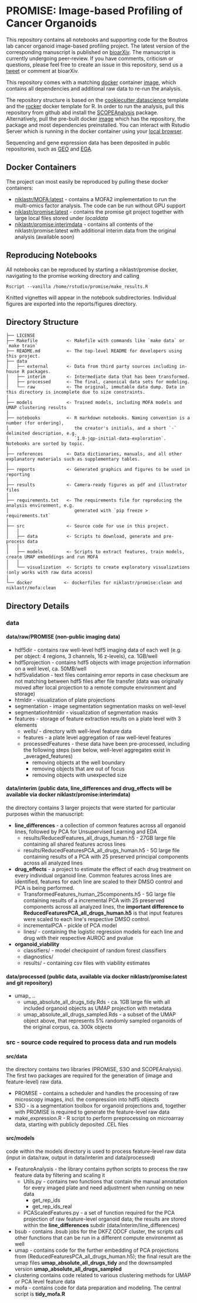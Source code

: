 # PROMISE: Image-based Profiling of Cancer Organoids

This repository contains all notebooks and supporting code for the Boutros lab cancer organoid image-based profiling project. The latest version of the corresponding manuscript is published on [bioarXiv](https://www.biorxiv.org/content/10.1101/660993v1.full). The manuscript is currently undergoing peer-review. If you have comments, criticism or questions, please feel free to create an issue in this repository, send us a [tweet](https://twitter.com/Niklas_TR) or comment at bioarXiv. 

This repository comes with a matching [docker](https://www.docker.com/products/docker-desktop) container [image](https://hub.docker.com/r/niklastr/promise/tags), which contains all dependencies and additional raw data to re-run the analysis.

The repository structure is based on the [cookiecutter datascience](https://github.com/drivendata/cookiecutter-data-science) template and the [rocker](https://www.rocker-project.org/) docker template for R. In order to run the analysis, pull this repository from github abd install the [SCOPEAnalysis](https://figshare.com/s/e465d65a9964d3b999e9) package. Alternatively, pull the pre-built docker [image](https://hub.docker.com/layers/158839806/niklastr/promise/latest/images/sha256-362bac7f1dc8bafa2bfb519413ed08ed1ec4023171cf618c17e47eca0686fbf7?context=repo) which has the repository, the package and most dependencies preinstalled. You can interact with Rstudio Server which is running in the docker container using your [local browser](localhost:8080).  

Sequencing and gene expression data has been deposited in public repositories, such as [GEO](https://www.ncbi.nlm.nih.gov/geo/query/acc.cgi?acc=GSE117548) and [EGA](https://ega-archive.org/studies/EGAS00001003140).

## Docker Containers
The project can most easily be reproduced by pulling these docker containers: 

* [niklastr/MOFA:latest](https://hub.docker.com/r/niklastr/mofa/tags) - contains a MOFA2 implementation to run the multi-omics factor analysis. The code can be run without GPU support
* [niklastr/promise:latest](https://hub.docker.com/r/niklastr/promise/tags) - contains the promise git project together with large local files stored under *localdata*
* [niklastr/promise:interimdata](https://hub.docker.com/r/niklastr/promise/tags) - contains all contents of the niklastr/promise:latest with additional interim data from the original analysis (available soon)

## Reproducing Notebooks

All notebooks can be reproduced by starting a niklastr/promise docker, navigating to the promise working directory and calling

```
Rscript --vanilla /home/rstudio/promise/make_results.R
```

Knitted vignettes will appear in the notebook subdirectories. Individual figures are exported into the reports/figures directory.

## Directory Structure

```
├── LICENSE
├── Makefile           <- Makefile with commands like `make data` or `make train`
├── README.md          <- The top-level README for developers using this project.
├── data
│   ├── external       <- Data from third party sources including in-house R packages.
│   ├── interim        <- Intermediate data that has been transformed.
│   ├── processed      <- The final, canonical data sets for modeling.
│   └── raw            <- The original, immutable data dump. Data in this directory is incomplete due to size constraints.
│
├── models             <- Trained models, including MOFA models and UMAP clustering results
│
├── notebooks          <- R markdown notebooks. Naming convention is a number (for ordering),
│                         the creator's initials, and a short `-` delimited description, e.g.
│                         `1.0-jqp-initial-data-exploration`. Notebooks are sorted by topic.
│
├── references         <- Data dictionaries, manuals, and all other explanatory materials such as supplementary tables.
│
├── reports            <- Generated graphics and figures to be used in reporting
│
├── results            <- Camera-ready figures as pdf and illustrator files
│
├── requirements.txt   <- The requirements file for reproducing the analysis environment, e.g.
│                         generated with `pip freeze > requirements.txt`
│
├── src                <- Source code for use in this project.
│   │
│   ├── data           <- Scripts to download, generate and pre-process data
│   │
│   ├── models         <- Scripts to extract features, train models, create UMAP embeddings and run MOFA        
│   │
│   └── visualization  <- Scripts to create exploratory visualizations (only works with raw data access)
│
└── docker            <- dockerfiles for niklastr/promise:clean and niklastr/mofa:clean
```

## Directory Details 
### data
#### data/raw/PROMISE (non-public imaging data)
* hdf5dir - contains raw well-level hdf5 imaging data of each well (e.g. per object: 4 regions, 3 channels, 16 z-levels), ca. 1GB/well
* hdf5projection - contains hdf5 objects with image projection information on a well level, ca. 50MB/well
* hdf5validation - text files containing error reports in case checksum are not matching between hdf5 files after file transfer (data was originally moved after local projection to a remote compute environment and storage)
* htmldir - visualization of plate projections
* segmentation - image segmentation segmentation masks on well-level
* segmentationhtmldir - visualization of segmentation masks
* features - storage of feature extraction results on a plate level with 3 elements
	* wells/ - directory with well-level feature data
	* features - a plate level aggregation of raw well-level features
	* processedFeatures - these data have been pre-processed, including the following steps (see below, well-level aggregates exist in _averaged_features)
		* removing objects at the well boundary
		* removing objects that are out of focus
		* removing objects with unexpected size

#### data/interim (public data, **line_differences**  and **drug_effects** will be available via docker niklastr/promise:interimdata)
the directory contains 3 larger projects that were started for particular purposes within the manuscript: 
* **line_differences** - a collection of common features across all organoid lines, followed by PCA for Unsupervised Learning and EDA
	* results/ReducedFeatures_all_drugs_human.h5 - 27GB large file containing all shared features across lines
	* results/ReducedFeaturesPCA_all_drugs_human.h5 - 5G large file containing results of a PCA with 25 preserved principal components across all analyzed lines
* **drug_effects** - a project to estimate the effect of each drug treatment on every individual organoid line. Common features across lines are identified, features for each line are scaled to their DMSO control and PCA is being performed.
	* TransformedFeatures_human_25components.h5 - 5G large file containing results of a incremental PCA with 25 preserved components across all analyzed lines, the **important difference to ReducedFeaturesPCA_all_drugs_human.h5** is that input features were scaled to each line's respective DMSO control.
	* incrementalPCA - pickle of PCA model
	* lines/ - containing the logistic regression models for each line and drug with their respective AUROC and pvalue
* **organoid_viability**
	* classifiers/ - model checkpoint of random forest classifiers
	* diagnostics/ 
	* results/ - containing csv files with viability estimates

#### data/processed (public data, available via docker niklastr/promise:latest and git repository)
* umap_ ..
	* umap_absolute_all_drugs_tidy.Rds - ca. 1GB large file with all included organoid objects as UMAP projection with metadata
	* umap_absolute_all_drugs_sampled.Rds - a subset of the UMAP object above, that represents 5% randomly sampled organoids of the original corpus, ca. 300k objects


### src - source code required to process data and run models
#### src/data
the directory contains two libraries (PROMISE, S3O and SCOPEAnalysis). The first two packages are required for the generation of (image and feature-level) raw data. 
* PROMISE - contains a scheduler and handles the processing of raw microscopy images, incl. the compression into hdf5 objects
* S3O - is a segmentation toolbox for organoid projections and, together with PROMISE is required to generate the feature-level raw data
* make_expression.R - R script to perform preprocessing on microarray data, starting with publicly deposited .CEL files
#### src/models
code within the models directory is used to process feature-level raw data (input in data/raw, output in data/interim and data/processed)
* FeatureAnalysis - the library contains python scripts to process the raw feature data by filtering and scaling it
  * Utils.py - contains two functions that contain the manual annotation for every imaged plate and need adjustment when running on new data 
    * get_rep_ids
    * get_rep_ids_real
  * PCAScaledFeatures.py - a set of function required for the PCA projection of raw feature-level organoid data; the results are stored within the **line_differences** subdir (data/interim/line_differences)
* bsub - contains .bsub jobs for the DKFZ ODCF cluster, the scripts call other functions that can be run in a different compute environemnt as well
* umap - contains code for the further embedding of PCA projections from (ReducedFeaturesPCA_all_drugs_human.h5); the final result are the umap files **umap_absolute_all_drugs_tidy** and the downsampled version **umap_absolute_all_drugs_sampled**
* clustering contains code related to various clustering methods for UMAP or PCA level feature data
* mofa - contains code for data preparation and modeling. The central script is **tidy_mofa.R**
